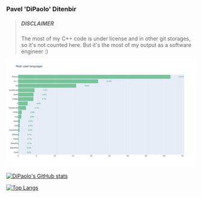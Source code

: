 ### Pavel 'DiPaolo' Ditenbir

> ##### DISCLAIMER
> The most of my C++ code is under license and in other git storages, so it's not counted here. But it's the most of my output as a software engineer :)

<!--
**DiPaolo/DiPaolo** is a ✨ _special_ ✨ repository because its `README.md` (this file) appears on your GitHub profile.

Here are some ideas to get you started:

- 🔭 I’m currently working on ...
- 🌱 I’m currently learning ...
- 👯 I’m looking to collaborate on ...
- 🤔 I’m looking for help with ...
- 💬 Ask me about ...
- 📫 How to reach me: ...
- 😄 Pronouns: ...
- ⚡ Fun fact: ...
-->

![Most used languages](https://github.com/DiPaolo/DiPaolo/blob/main/assets/lang_stats.png)

[![DiPaolo's GitHub stats](https://github-readme-stats.vercel.app/api?username=dipaolo&count_private=true&show_icons=true)](https://github.com/dipaolo/github-readme-stats)

[![Top Langs](https://github-readme-stats.vercel.app/api/top-langs/?username=dipaolo&count_private=true)](https://github.com/dipaolo/github-readme-stats)
